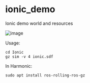 # ionic_demo
Ionic demo world and resources

![image](https://github.com/user-attachments/assets/4b6da5bc-d2ce-4b5f-ac97-f6f238200123)

Usage:

```
cd Ionic
gz sim -v 4 ionic.sdf
```


In Harmonic:
```
sudo apt install ros-rolling-ros-gz
```
